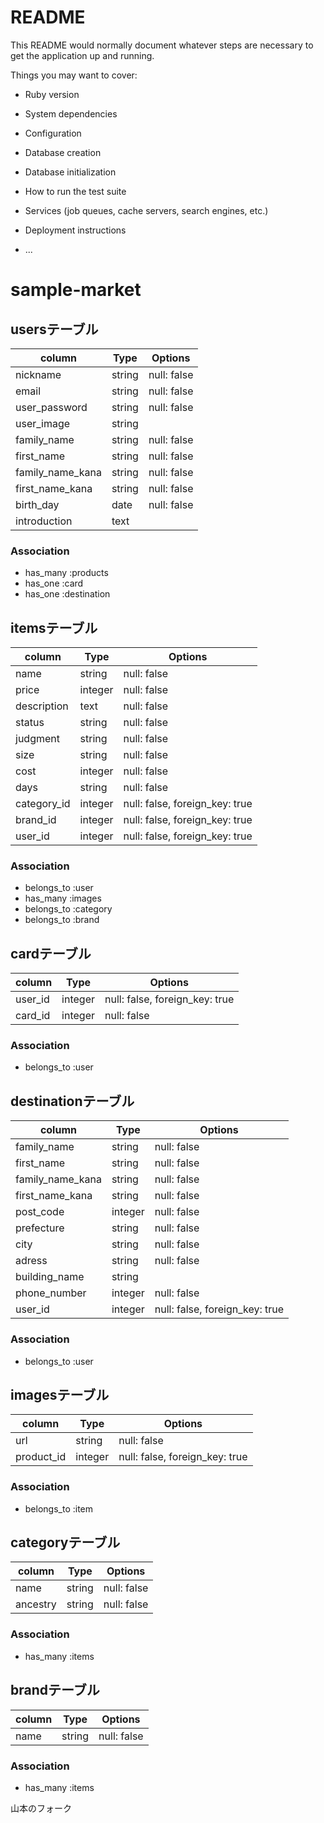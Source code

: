# README

This README would normally document whatever steps are necessary to get the
application up and running.

Things you may want to cover:

* Ruby version

* System dependencies

* Configuration

* Database creation

* Database initialization

* How to run the test suite

* Services (job queues, cache servers, search engines, etc.)

* Deployment instructions

* ...

# sample-market
## usersテーブル
|column|Type|Options|
|------|----|-------|
|nickname|string|null: false|
|email|string|null: false|
|user_password|string|null: false|
|user_image|string||
|family_name|string|null: false|
|first_name|string|null: false|
|family_name_kana|string|null: false|
|first_name_kana|string|null: false|
|birth_day|date|null: false|
|introduction|text||



### Association
- has_many :products
- has_one :card
- has_one :destination

## itemsテーブル
|column|Type|Options|
|------|----|-------|
|name|string|null: false|
|price|integer|null: false|
|description|text|null: false|
|status|string|null: false|
|judgment|string|null: false|
|size|string|null: false|
|cost|integer|null: false|
|days|string|null: false|
|category_id|integer|null: false, foreign_key: true|
|brand_id|integer|null: false, foreign_key: true|
|user_id|integer|null: false, foreign_key: true|

### Association
- belongs_to :user
- has_many :images
- belongs_to :category
- belongs_to :brand

## cardテーブル
|column|Type|Options|
|------|----|-------|
|user_id|integer|null: false, foreign_key: true|
|card_id|integer|null: false|

### Association
- belongs_to :user

## destinationテーブル
|column|Type|Options|
|------|----|-------|
|family_name|string|null: false|
|first_name|string|null: false|
|family_name_kana|string|null: false|
|first_name_kana|string|null: false|
|post_code|integer|null: false|
|prefecture|string|null: false|
|city|string|null: false|
|adress|string|null: false|
|building_name|string||
|phone_number|integer|null: false|
|user_id|integer|null: false, foreign_key: true|

### Association
- belongs_to :user

## imagesテーブル
|column|Type|Options|
|------|----|-------|
|url|string|null: false|
|product_id|integer|null: false, foreign_key: true|

### Association
- belongs_to :item

## categoryテーブル
|column|Type|Options|
|------|----|-------|
|name|string|null: false|
|ancestry|string|null: false|

### Association
- has_many :items

## brandテーブル
|column|Type|Options|
|------|----|-------|
|name|string|null: false|

### Association
- has_many :items

山本のフォーク

